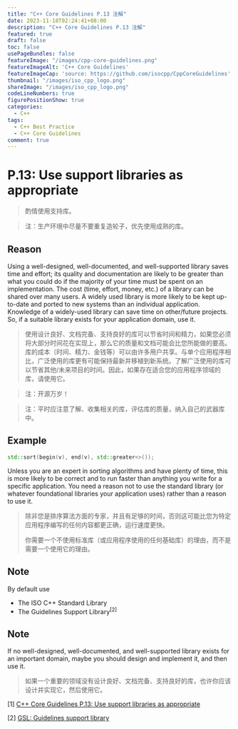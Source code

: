 ```yaml
---
title: "C++ Core Guidelines P.13 注解"
date: 2023-11-18T02:24:41+08:00
description: "C++ Core Guidelines P.13 注解"
featured: true
draft: false
toc: false
usePageBundles: false
featureImage: "/images/cpp-core-guidelines.png"
featureImageAlt: 'C++ Core Guidelines'
featureImageCap: 'source: https://github.com/isocpp/CppCoreGuidelines'
thumbnail: "/images/iso_cpp_logo.png"
shareImage: "/images/iso_cpp_logo.png"
codeLineNumbers: true
figurePositionShow: true
categories:
  - C++
tags:
  - C++ Best Practice
  - C++ Core Guidelines
comment: true
---
```


# P.13: Use support libraries as appropriate

>酌情使用支持库。

> 注：生产环境中尽量不要重复造轮子，优先使用成熟的库。

## Reason

Using a well-designed, well-documented, and well-supported library saves time and effort; its quality and documentation are likely to be greater than what you could do if the majority of your time must be spent on an implementation. The cost (time, effort, money, etc.) of a library can be shared over many users. A widely used library is more likely to be kept up-to-date and ported to new systems than an individual application. Knowledge of a widely-used library can save time on other/future projects. So, if a suitable library exists for your application domain, use it.

> 使用设计良好、文档完备、支持良好的库可以节省时间和精力，如果您必须将大部分时间花在实现上，那么它的质量和文档可能会比您所能做的要高。库的成本（时间、精力、金钱等）可以由许多用户共享。与单个应用程序相比，广泛使用的库更有可能保持最新并移植到新系统。了解广泛使用的库可以节省其他/未来项目的时间。因此，如果存在适合您的应用程序领域的库，请使用它。

> 注：开源万岁！

> 注：平时应注意了解、收集相关的库，评估库的质量，纳入自己的武器库中。

## Example

```c++
std::sort(begin(v), end(v), std::greater<>());
```

Unless you are an expert in sorting algorithms and have plenty of time, this is more likely to be correct and to run faster than anything you write for a specific application. You need a reason not to use the standard library (or whatever foundational libraries your application uses) rather than a reason to use it.

> 除非您是排序算法方面的专家，并且有足够的时间，否则这可能比您为特定应用程序编写的任何内容都更正确，运行速度更快。
>
> 你需要一个不使用标准库（或应用程序使用的任何基础库）的理由，而不是需要一个使用它的理由。

## Note

By default use

- The ISO C++ Standard Library
- The Guidelines Support Library<sup>[2]</sup>

## Note

If no well-designed, well-documented, and well-supported library exists for an important domain, maybe you should design and implement it, and then use it.

> 如果一个重要的领域没有设计良好、文档完备、支持良好的库，也许你应该设计并实现它，然后使用它。

[1] [C++ Core Guidelines P.13: Use support libraries as appropriate](https://isocpp.github.io/CppCoreGuidelines/CppCoreGuidelines#p13-use-support-libraries-as-appropriate)

[2] [GSL: Guidelines support library](https://isocpp.github.io/CppCoreGuidelines/CppCoreGuidelines#gsl-guidelines-support-library)
